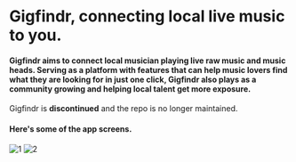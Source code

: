 # Gigfindr, connecting local live music to you.
#### Gigfindr aims to connect local musician playing live raw music and music heads. Serving as a platform with features that can help music lovers find what they are looking for in just one click, Gigfindr also plays as a community growing and helping local talent get more exposure.

Gigfindr is __discontinued__ and the repo is no longer maintained.

#### Here's some of the app screens.
![1](https://user-images.githubusercontent.com/18109524/131358234-b5581081-8820-47a7-9bff-23b305cf734d.png)
![2](https://user-images.githubusercontent.com/18109524/131358251-9f983b3f-0b54-4424-954b-f4da7776f749.png)
